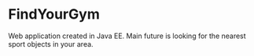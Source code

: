 # FindYourGym

Web application created in Java EE. Main future is looking for the nearest sport objects in your area.
